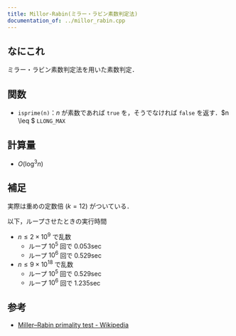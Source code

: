 ```yaml
---
title: Millor-Rabin(ミラー・ラビン素数判定法)
documentation_of: ../millor_rabin.cpp
---
```


## なにこれ
ミラー・ラビン素数判定法を用いた素数判定．

## 関数
- `isprime(n)`：$n$ が素数であれば `true` を，そうでなければ `false` を返す．$n \leq $ `LLONG_MAX`

## 計算量
- $O(\log^3 n)$

## 補足
実際は重めの定数倍 $(k=12)$ がついている．

以下，ループさせたときの実行時間
- $n \leq 2 \times 10^9$ で乱数
	- ループ $10^5$ 回で $0.053 \sec$
	- ループ $10^6$ 回で $0.529 \sec$
- $n \leq 9 \times 10^{18}$ で乱数
	- ループ $10^5$ 回で $0.529 \sec$
	- ループ $10^6$ 回で $1.235 \sec$

## 参考
- [Miller–Rabin primality test - Wikipedia](https://en.wikipedia.org/wiki/Miller%E2%80%93Rabin_primality_test#Testing_against_small_sets_of_bases)
